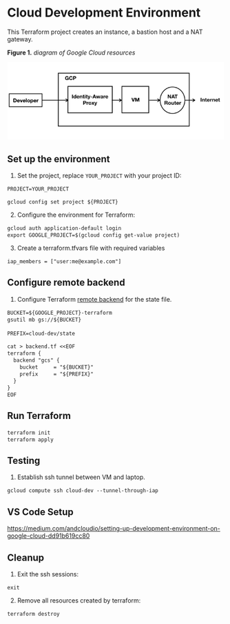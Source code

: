 # Cloud Development Environment

This Terraform project creates an instance, a bastion host and a NAT gateway.

**Figure 1.** *diagram of Google Cloud resources*

![architecture diagram](./diagram.png)

## Set up the environment

1. Set the project, replace `YOUR_PROJECT` with your project ID:

```
PROJECT=YOUR_PROJECT
```

```
gcloud config set project ${PROJECT}
```

2. Configure the environment for Terraform:

```
gcloud auth application-default login
export GOOGLE_PROJECT=$(gcloud config get-value project)
```

3. Create a terraform.tfvars file with required variables
```
iap_members = ["user:me@example.com"]
```

## Configure remote backend

1. Configure Terraform [remote backend](https://www.terraform.io/docs/backends/types/gcs.html) for the state file.

```
BUCKET=${GOOGLE_PROJECT}-terraform
gsutil mb gs://${BUCKET}

PREFIX=cloud-dev/state
```

```
cat > backend.tf <<EOF
terraform {
  backend "gcs" {
    bucket     = "${BUCKET}"
    prefix     = "${PREFIX}"
  }
}
EOF
```

## Run Terraform

```
terraform init
terraform apply
```

## Testing

1. Establish ssh tunnel between VM and laptop.
```
gcloud compute ssh cloud-dev --tunnel-through-iap
```

## VS Code Setup

https://medium.com/andcloudio/setting-up-development-environment-on-google-cloud-dd91b619cc80


## Cleanup

1. Exit the ssh sessions:

```
exit
```

2. Remove all resources created by terraform:

```
terraform destroy
```
